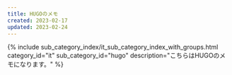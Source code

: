 ```yaml
---
title: HUGOのメモ
created: 2023-02-17
updated: 2023-02-24
---
```

{% include sub_category_index/it_sub_category_index_with_groups.html
    category_id="it"
    sub_category_id="hugo"
    description="こちらはHUGOのメモになります。" %}
